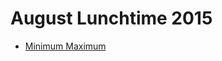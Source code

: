 # August Lunchtime 2015

* [Minimum Maximum][]

[Minimum Maximum]: https://www.codechef.com/LTIME27/problems/MNMX
